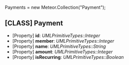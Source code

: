 Payments = new Meteor.Collection("Payment");
## [CLASS] Payment
* [Property] __id__: *UMLPrimitiveTypes::Integer*
* [Property] __member__: *UMLPrimitiveTypes::Integer*
* [Property] __name__: *UMLPrimitiveTypes::String*
* [Property] __amount__: *UMLPrimitiveTypes::Integer*
* [Property] __isRecurring__: *UMLPrimitiveTypes::Boolean*

